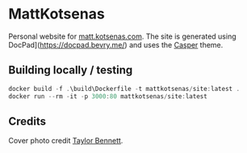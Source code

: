 # MattKotsenas

Personal website for [matt.kotsenas.com](http://matt.kotsenas.com). The site is generated using DocPad](https://docpad.bevry.me/) and uses the [Casper](https://github.com/TryGhost/Casper) theme.

## Building locally / testing

```powershell
docker build -f .\build\Dockerfile -t mattkotsenas/site:latest .
docker run --rm -it -p 3000:80 mattkotsenas/site:latest
```

## Credits

Cover photo credit [Taylor Bennett](https://www.flickr.com/photos/taylor90/14141304296).
